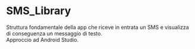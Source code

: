 # SMS_Library
Struttura fondamentale della app che riceve in entrata un SMS e visualizza di conseguenza un messaggio di testo.  
Approccio ad Android Studio.
